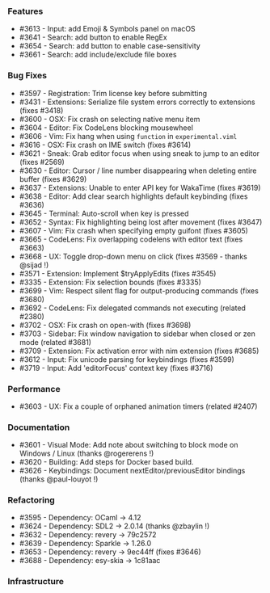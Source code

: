 ### Features 

- #3613 - Input: add Emoji & Symbols panel on macOS
- #3641 - Search: add button to enable RegEx
- #3654 - Search: add button to enable case-sensitivity
- #3661 - Search: add include/exclude file boxes

### Bug Fixes

- #3597 - Registration: Trim license key before submitting
- #3431 - Extensions: Serialize file system errors correctly to extensions (fixes #3418)
- #3600 - OSX: Fix crash on selecting native menu item
- #3604 - Editor: Fix CodeLens blocking mousewheel
- #3606 - Vim: Fix hang when using `function` in `experimental.viml`
- #3616 - OSX: Fix crash on IME switch (fixes #3614)
- #3621 - Sneak: Grab editor focus when using sneak to jump to an editor (fixes #2569)
- #3630 - Editor: Cursor / line number disappearing when deleting entire buffer (fixes #3629)
- #3637 - Extensions: Unable to enter API key for WakaTime (fixes #3619)
- #3638 - Editor: Add clear search highlights default keybinding (fixes #3636)
- #3645 - Terminal: Auto-scroll when key is pressed
- #3652 - Syntax: Fix highlighting being lost after movement (fixes #3647)
- #3607 - Vim: Fix crash when specifying empty guifont (fixes #3605)
- #3665 - CodeLens: Fix overlapping codelens with editor text (fixes #3663)
- #3668 - UX: Toggle drop-down menu on click (fixes #3569 - thanks @sijad !)
- #3571 - Extension: Implement $tryApplyEdits (fixes #3545)
- #3335 - Extension: Fix selection bounds (fixes #3335)
- #3699 - Vim: Respect silent flag for output-producing commands (fixes #3680)
- #3692 - CodeLens: Fix delegated commands not executing (related #2380)
- #3702 - OSX: Fix crash on open-with (fixes #3698)
- #3703 - Sidebar: Fix window navigation to sidebar when closed or zen mode (related #3681)
- #3709 - Extension: Fix activation error with nim extension (fixes #3685)
- #3612 - Input: Fix unicode parsing for keybindings (fixes #3599)
- #3719 - Input: Add 'editorFocus' context key (fixes #3716)

### Performance

- #3603 - UX: Fix a couple of orphaned animation timers (related #2407)

### Documentation

- #3601 - Visual Mode: Add note about switching to block mode on Windows / Linux (thanks @rogererens !)
- #3620 - Building: Add steps for Docker based build.
- #3626 - Keybindings: Document nextEditor/previousEditor bindings (thanks @paul-louyot !)

### Refactoring

- #3595 - Dependency: OCaml -> 4.12
- #3624 - Dependency: SDL2 -> 2.0.14 (thanks @zbaylin !)
- #3632 - Dependency: revery -> 79c2572
- #3639 - Dependency: Sparkle -> 1.26.0
- #3653 - Dependency: revery -> 9ec44ff (fixes #3646)
- #3688 - Dependency: esy-skia -> 1c81aac

### Infrastructure
